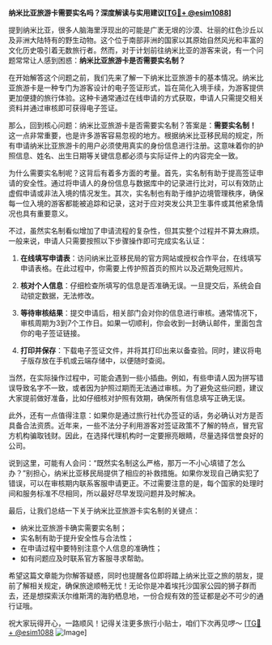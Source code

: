 **纳米比亚旅游卡需要实名吗？深度解读与实用建议[[TG💪+ @esim1088](https://t.me/s/esim1088)]**

提到纳米比亚，很多人脑海里浮现出的可能是广袤无垠的沙漠、壮丽的红色沙丘以及非洲大陆特有的野生动物。这个位于南部非洲的国家以其原始自然风光和丰富的文化历史吸引着无数旅行者。然而，对于计划前往纳米比亚的游客来说，有一个问题常常让人感到困惑：**纳米比亚旅游卡是否需要实名制？**

在开始解答这个问题之前，我们先来了解一下纳米比亚旅游卡的基本情况。纳米比亚旅游卡是一种专门为游客设计的电子签证形式，旨在简化入境手续，为游客提供更加便捷的旅行体验。这种卡通常通过在线申请的方式获取，申请人只需提交相关资料并通过审核即可获得电子签证。

那么，回到核心问题：纳米比亚旅游卡是否需要实名制？答案是：**需要实名制！** 这一点非常重要，也是许多游客容易忽视的地方。根据纳米比亚移民局的规定，所有申请纳米比亚旅游卡的用户必须使用真实的身份信息进行注册。这意味着你的护照信息、姓名、出生日期等关键信息都必须与实际证件上的内容完全一致。

为什么需要实名制呢？这背后有着多方面的考量。首先，实名制有助于提高签证申请的安全性。通过将申请人的身份信息与数据库中的记录进行比对，可以有效防止虚假申请或非法入境的情况发生。其次，实名制也有助于维护边境管理秩序，确保每一位入境的游客都能被追踪和记录，这对于应对突发公共卫生事件或其他紧急情况也具有重要意义。

不过，虽然实名制看似增加了申请流程的复杂性，但其实整个过程并不算太麻烦。一般来说，申请人只需要按照以下步骤操作即可完成实名认证：

1. **在线填写申请表**：访问纳米比亚移民局的官方网站或授权合作平台，在线填写申请表格。在此过程中，你需要上传护照首页的照片以及近期免冠照片。
   
2. **核对个人信息**：仔细检查所填写的信息是否准确无误。一旦提交后，系统会自动锁定数据，无法修改。

3. **等待审核结果**：提交申请后，相关部门会对你的信息进行审核。通常情况下，审核周期为3到7个工作日。如果一切顺利，你会收到一封确认邮件，里面包含你的电子签证链接。

4. **打印并保存**：下载电子签证文件，并将其打印出来以备查验。同时，建议将电子版存放在手机或云端存储中，以便随时查阅。

当然，在实际操作过程中，可能会遇到一些小插曲。例如，有些申请人因为拼写错误导致名字不一致，或者因为护照过期而无法通过审核。为了避免这些问题，建议大家提前做好准备，比如仔细核对护照有效期，确保所有信息填写正确无误。

此外，还有一点值得注意：如果你是通过旅行社代办签证的话，务必确认对方是否具备合法资质。近年来，一些不法分子利用游客对签证政策不了解的特点，冒充官方机构骗取钱财。因此，在选择代理机构时一定要擦亮眼睛，尽量选择信誉良好的公司。

说到这里，可能有人会问：“既然实名制这么严格，那万一不小心填错了怎么办？”别担心，纳米比亚移民局提供了相应的补救措施。如果你发现自己确实犯了错误，可以在审核期内联系客服申请更正。不过需要注意的是，每个国家的处理时间和服务标准不尽相同，所以最好尽早发现问题并及时解决。

最后，让我们总结一下关于纳米比亚旅游卡实名制的关键点：
- 纳米比亚旅游卡确实需要实名制；
- 实名制有助于提升安全性与合法性；
- 在申请过程中要特别注意个人信息的准确性；
- 如有问题应及时联系官方客服寻求帮助。

希望这篇文章能为你解答疑惑，同时也提醒各位即将踏上纳米比亚之旅的朋友，提前了解相关规定，确保旅途顺畅无忧！无论你是冲着埃托沙国家公园的狮子群而去，还是想探索沃尔维斯湾的海豹栖息地，一份合规有效的签证都是必不可少的通行证哦。

祝大家玩得开心，一路顺风！记得关注更多旅行小贴士，咱们下次再见啰～ [[TG💪+ @esim1088](https://t.me/s/esim1088) ![Image](https://i.postimg.cc/4NQfJmqS/Snipaste-2025-05-13-00-14-12.png)]